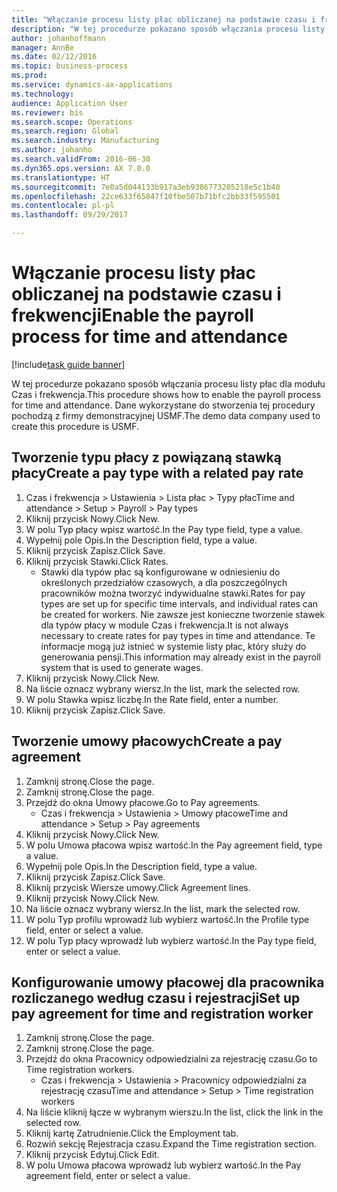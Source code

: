 ```yaml
--- 
title: "Włączanie procesu listy płac obliczanej na podstawie czasu i frekwencji"
description: "W tej procedurze pokazano sposób włączania procesu listy płac dla modułu Czas i frekwencja."
author: johanhoffmann
manager: AnnBe
ms.date: 02/12/2016
ms.topic: business-process
ms.prod: 
ms.service: dynamics-ax-applications
ms.technology: 
audience: Application User
ms.reviewer: bis
ms.search.scope: Operations
ms.search.region: Global
ms.search.industry: Manufacturing
ms.author: johanho
ms.search.validFrom: 2016-06-30
ms.dyn365.ops.version: AX 7.0.0
ms.translationtype: HT
ms.sourcegitcommit: 7e0a5d044133b917a3eb9386773205218e5c1b40
ms.openlocfilehash: 22ce633f65847f10fbe507b71bfc2bb33f595501
ms.contentlocale: pl-pl
ms.lasthandoff: 09/29/2017

---
```

# <a name="enable-the-payroll-process-for-time-and-attendance"></a><span data-ttu-id="506a9-103">Włączanie procesu listy płac obliczanej na podstawie czasu i frekwencji</span><span class="sxs-lookup"><span data-stu-id="506a9-103">Enable the payroll process for time and attendance</span></span>

[!include[task guide banner](../../includes/task-guide-banner.md)]

<span data-ttu-id="506a9-104">W tej procedurze pokazano sposób włączania procesu listy płac dla modułu Czas i frekwencja.</span><span class="sxs-lookup"><span data-stu-id="506a9-104">This procedure shows how to enable the payroll process for time and attendance.</span></span> <span data-ttu-id="506a9-105">Dane wykorzystane do stworzenia tej procedury pochodzą z firmy demonstracyjnej USMF.</span><span class="sxs-lookup"><span data-stu-id="506a9-105">The demo data company used to create this procedure is USMF.</span></span>


## <a name="create-a-pay-type-with-a-related-pay-rate"></a><span data-ttu-id="506a9-106">Tworzenie typu płacy z powiązaną stawką płacy</span><span class="sxs-lookup"><span data-stu-id="506a9-106">Create a pay type with a related pay rate</span></span>
1. <span data-ttu-id="506a9-107">Czas i frekwencja > Ustawienia > Lista płac > Typy płac</span><span class="sxs-lookup"><span data-stu-id="506a9-107">Time and attendance > Setup > Payroll > Pay types</span></span>
2. <span data-ttu-id="506a9-108">Kliknij przycisk Nowy.</span><span class="sxs-lookup"><span data-stu-id="506a9-108">Click New.</span></span>
3. <span data-ttu-id="506a9-109">W polu Typ płacy wpisz wartość.</span><span class="sxs-lookup"><span data-stu-id="506a9-109">In the Pay type field, type a value.</span></span>
4. <span data-ttu-id="506a9-110">Wypełnij pole Opis.</span><span class="sxs-lookup"><span data-stu-id="506a9-110">In the Description field, type a value.</span></span>
5. <span data-ttu-id="506a9-111">Kliknij przycisk Zapisz.</span><span class="sxs-lookup"><span data-stu-id="506a9-111">Click Save.</span></span>
6. <span data-ttu-id="506a9-112">Kliknij przycisk Stawki.</span><span class="sxs-lookup"><span data-stu-id="506a9-112">Click Rates.</span></span>
    * <span data-ttu-id="506a9-113">Stawki dla typów płac są konfigurowane w odniesieniu do określonych przedziałów czasowych, a dla poszczególnych pracowników można tworzyć indywidualne stawki.</span><span class="sxs-lookup"><span data-stu-id="506a9-113">Rates for pay types are set up for specific time intervals, and individual rates can be created for workers.</span></span> <span data-ttu-id="506a9-114">Nie zawsze jest konieczne tworzenie stawek dla typów płacy w module Czas i frekwencja.</span><span class="sxs-lookup"><span data-stu-id="506a9-114">It is not always necessary to create rates for pay types in time and attendance.</span></span> <span data-ttu-id="506a9-115">Te informacje mogą już istnieć w systemie listy płac, który służy do generowania pensji.</span><span class="sxs-lookup"><span data-stu-id="506a9-115">This information may already exist in the payroll system that is used to generate wages.</span></span>  
7. <span data-ttu-id="506a9-116">Kliknij przycisk Nowy.</span><span class="sxs-lookup"><span data-stu-id="506a9-116">Click New.</span></span>
8. <span data-ttu-id="506a9-117">Na liście oznacz wybrany wiersz.</span><span class="sxs-lookup"><span data-stu-id="506a9-117">In the list, mark the selected row.</span></span>
9. <span data-ttu-id="506a9-118">W polu Stawka wpisz liczbę.</span><span class="sxs-lookup"><span data-stu-id="506a9-118">In the Rate field, enter a number.</span></span>
10. <span data-ttu-id="506a9-119">Kliknij przycisk Zapisz.</span><span class="sxs-lookup"><span data-stu-id="506a9-119">Click Save.</span></span>

## <a name="create-a-pay-agreement"></a><span data-ttu-id="506a9-120">Tworzenie umowy płacowych</span><span class="sxs-lookup"><span data-stu-id="506a9-120">Create a pay agreement</span></span>
1. <span data-ttu-id="506a9-121">Zamknij stronę.</span><span class="sxs-lookup"><span data-stu-id="506a9-121">Close the page.</span></span>
2. <span data-ttu-id="506a9-122">Zamknij stronę.</span><span class="sxs-lookup"><span data-stu-id="506a9-122">Close the page.</span></span>
3. <span data-ttu-id="506a9-123">Przejdź do okna Umowy płacowe.</span><span class="sxs-lookup"><span data-stu-id="506a9-123">Go to Pay agreements.</span></span>
    * <span data-ttu-id="506a9-124">Czas i frekwencja > Ustawienia > Umowy płacowe</span><span class="sxs-lookup"><span data-stu-id="506a9-124">Time and attendance > Setup > Pay agreements</span></span>  
4. <span data-ttu-id="506a9-125">Kliknij przycisk Nowy.</span><span class="sxs-lookup"><span data-stu-id="506a9-125">Click New.</span></span>
5. <span data-ttu-id="506a9-126">W polu Umowa płacowa wpisz wartość.</span><span class="sxs-lookup"><span data-stu-id="506a9-126">In the Pay agreement field, type a value.</span></span>
6. <span data-ttu-id="506a9-127">Wypełnij pole Opis.</span><span class="sxs-lookup"><span data-stu-id="506a9-127">In the Description field, type a value.</span></span>
7. <span data-ttu-id="506a9-128">Kliknij przycisk Zapisz.</span><span class="sxs-lookup"><span data-stu-id="506a9-128">Click Save.</span></span>
8. <span data-ttu-id="506a9-129">Kliknij przycisk Wiersze umowy.</span><span class="sxs-lookup"><span data-stu-id="506a9-129">Click Agreement lines.</span></span>
9. <span data-ttu-id="506a9-130">Kliknij przycisk Nowy.</span><span class="sxs-lookup"><span data-stu-id="506a9-130">Click New.</span></span>
10. <span data-ttu-id="506a9-131">Na liście oznacz wybrany wiersz.</span><span class="sxs-lookup"><span data-stu-id="506a9-131">In the list, mark the selected row.</span></span>
11. <span data-ttu-id="506a9-132">W polu Typ profilu wprowadź lub wybierz wartość.</span><span class="sxs-lookup"><span data-stu-id="506a9-132">In the Profile type field, enter or select a value.</span></span>
12. <span data-ttu-id="506a9-133">W polu Typ płacy wprowadź lub wybierz wartość.</span><span class="sxs-lookup"><span data-stu-id="506a9-133">In the Pay type field, enter or select a value.</span></span>

## <a name="set-up-pay-agreement-for-time-and-registration-worker"></a><span data-ttu-id="506a9-134">Konfigurowanie umowy płacowej dla pracownika rozliczanego według czasu i rejestracji</span><span class="sxs-lookup"><span data-stu-id="506a9-134">Set up pay agreement for time and registration worker</span></span>
1. <span data-ttu-id="506a9-135">Zamknij stronę.</span><span class="sxs-lookup"><span data-stu-id="506a9-135">Close the page.</span></span>
2. <span data-ttu-id="506a9-136">Zamknij stronę.</span><span class="sxs-lookup"><span data-stu-id="506a9-136">Close the page.</span></span>
3. <span data-ttu-id="506a9-137">Przejdź do okna Pracownicy odpowiedzialni za rejestrację czasu.</span><span class="sxs-lookup"><span data-stu-id="506a9-137">Go to Time registration workers.</span></span>
    * <span data-ttu-id="506a9-138">Czas i frekwencja > Ustawienia > Pracownicy odpowiedzialni za rejestrację czasu</span><span class="sxs-lookup"><span data-stu-id="506a9-138">Time and attendance > Setup > Time registration workers</span></span>  
4. <span data-ttu-id="506a9-139">Na liście kliknij łącze w wybranym wierszu.</span><span class="sxs-lookup"><span data-stu-id="506a9-139">In the list, click the link in the selected row.</span></span>
5. <span data-ttu-id="506a9-140">Kliknij kartę Zatrudnienie.</span><span class="sxs-lookup"><span data-stu-id="506a9-140">Click the Employment tab.</span></span>
6. <span data-ttu-id="506a9-141">Rozwiń sekcję Rejestracja czasu.</span><span class="sxs-lookup"><span data-stu-id="506a9-141">Expand the Time registration section.</span></span>
7. <span data-ttu-id="506a9-142">Kliknij przycisk Edytuj.</span><span class="sxs-lookup"><span data-stu-id="506a9-142">Click Edit.</span></span>
8. <span data-ttu-id="506a9-143">W polu Umowa płacowa wprowadź lub wybierz wartość.</span><span class="sxs-lookup"><span data-stu-id="506a9-143">In the Pay agreement field, enter or select a value.</span></span>


